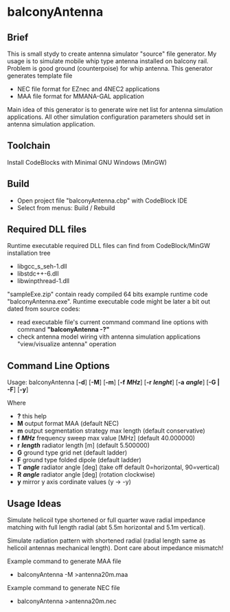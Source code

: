 # balconyAntenna

 Brief
 -----
 This is small stydy to create antenna simulator "source" file generator.
 My usage is to simulate mobile whip type antenna installed on balcony rail.
 Problem is good ground (counterpoise) for whip antenna.
 This generator generates template file
 - NEC file format for EZnec and 4NEC2 applications
 - MAA file format for MMANA-GAL application

 Main idea of this generator is to generate wire net list for antenna simulation
 applications. All other simulation configuration parameters should set in
 antenna simulation application.

 Toolchain
 ---------
 Install CodeBlocks with Minimal GNU Windows (MinGW)

 Build
 -----
 - Open project file "balconyAntenna.cbp" with CodeBlock IDE
 - Select from menus: Build / Rebuild

 Required DLL files
 ------------------
 Runtime executable required DLL files can find from CodeBlock/MinGW installation tree
 - libgcc_s_seh-1.dll
 - libstdc++-6.dll
 - libwinpthread-1.dll

 "sampleExe.zip" contain ready compiled 64 bits example runtime code "balconyAntenna.exe".
 Runtime executable code might be later a bit out dated from source codes:
 - read executable file's current command command line options with command **"balconyAntenna -?"**
 - check antenna model wiring vith antenna simulation applications "view/visualize antenna" operation

 Command Line Options
 --------------------

 Usage:  balconyAntenna  [**-d**] [**-M**] [**-m**] [**-f** ***MHz***] [**-r** ***lenght***] [**-a** ***angle***] [**-G | -F**] [**-y**]

 Where

 - **?**                 this help
 - **M**                 output format MAA (default NEC)
 - **m**                 output segmentation strategy max length (default conservative)
 - **f** ***MHz***       frequency sweep max value [MHz] (default 40.000000)
 - **r** ***length***    radiator length [m] (default 5.500000)
 - **G**                 ground type grid net (default ladder)
 - **F**                 ground type folded dipole (default ladder)
 - **T** ***angle***     radiator angle [deg] (take off default 0=horizontal, 90=vertical)
 - **R** ***angle***     radiator angle [deg] (rotation clockwise)
 - **y**                 mirror y axis cordinate values (y -> -y)

 Usage Ideas
 -----------
 Simulate helicoil type shortened or full quarter wave radial impedance matching
 with full length radial (abt 5.5m horizontal and 5.1m vertical).

 Simulate radiation pattern with shortened radial (radial length same as helicoil
 antennas mechanical length). Dont care about impedance mismatch!

 Example command to generate MAA file
 - balconyAntenna -M >antenna20m.maa

 Example command to generate NEC file
 - balconyAntenna >antenna20m.nec
